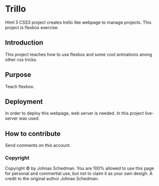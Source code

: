 # Trillo
Html 5 CSS3 project creates trello like webpage to manage projects.
This project is flexbox exercise.

## Introduction

This project teaches how to use flexbox and some cool animations anong other css tricks.

## Purpose

Teach flexbox.

## Deployment

In order to deploy this webpage, web server is needed. In this project live-server was used.

## How to contribute

Send comments on this account.

### Copyright
Copyright © by Johnas Schedman. 
You are 100% allowed to use this page for personal and commertial use, 
but not to claim it as your own desigh. 
A credit to the original author Johnas Schedman.
